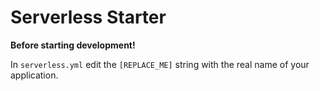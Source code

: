 # Serverless Starter

**Before starting development!**

In `serverless.yml` edit the `[REPLACE_ME]` string with the real name of your application.
